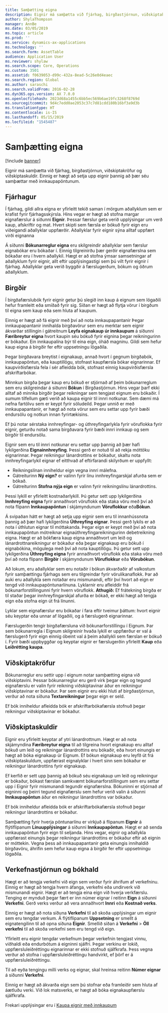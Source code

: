 ```yaml
---
title: Samþætting eigna
description: Eignir má samþætta við fjárhag, birgðastjórnun, viðskiptakröfur og viðskiptaskuldir. Einnig er hægt að setja upp eignir þannig að þær séu samþættar með innkaupapöntunum.
author: ShylaThompson
manager: AnnBe
ms.date: 03/05/2019
ms.topic: article
ms.prod: ''
ms.service: dynamics-ax-applications
ms.technology: ''
ms.search.form: AssetTable
audience: Application User
ms.reviewer: shylaw
ms.search.scope: Core, Operations
ms.custom: 3501
ms.assetid: f0639053-d99c-432a-8ead-5c26e0d4eaec
ms.search.region: Global
ms.author: saraschi
ms.search.validFrom: 2016-02-28
ms.dyn365.ops.version: AX 7.0.0
ms.openlocfilehash: 2023d68a1455c6bb5ec569b6ae19fc3268f8769d
ms.sourcegitcommit: 9d4c7edd0ae2053c37c7d81cdd180b16bf3a9d3b
ms.translationtype: HT
ms.contentlocale: is-IS
ms.lasthandoff: 05/15/2019
ms.locfileid: "1545487"
---
```

# <a name="fixed-assets-integration"></a>Samþætting eigna

[!include [banner](../includes/banner.md)]

Eignir má samþætta við fjárhag, birgðastjórnun, viðskiptakröfur og viðskiptaskuldir. Einnig er hægt að setja upp eignir þannig að þær séu samþættar með innkaupapöntunum.

<a name="general-ledger"></a>Fjárhagur
--------------

Í fjárhag, gildi allra eigna er yfirleitt tekið saman í mörgum aðallyklum sem er krafist fyrir fjárhagsskýrsla. Hins vegar er hægt að stofna margar eignafærslur á siðunni **Eignir**. Þessar færslur geta verið upplýsingar um verð kaup, afskriftir og mat. Hvert skipti sem færsla er bókuð fyrir eign eru viðeigandi aðallyklar uppfærðir. Aðallyklar fyrir eignir sýna alltaf uppfært virði eignanna

Á síðunni **Bókunarreglur eigna** eru skilgreindir aðallyklar sem færslur eignabókar eru bókaðar í. Einnig tilgreinirðu þær gerðir eignafærslna sem bókaðar eru í hvern aðallykil. Hægt er að stofna ýmsar samsetningar af aðallyklum fyrir eignir, allt eftir upplýsingastigi sem þú vilt fyrir eignir í fjárhag. Aðallyklar geta verið byggðir á færslugerðum, bókum og öðrum aðallyklum.

## <a name="inventory-management"></a>Birgðir
Í birgðafærslubók fyrir eignir getur þú slegið inn kaup á eignum sem lögaðili hefur framleitt eða smíðað fyrir sig. Síðan er hægt að flytja vörur í birgðum til eigna sem kaup eða sem hluta af kaupum. 

Einnig er hægt að fá eignir með því að nota innkaupapantanir Þegar innkaupapantanir innihalda birgðavörur sem eru merktar sem eignir ákvarðar stillingin í gátreitnum **Leyfa eignakaup úr innkaupum** á síðunni **Færibreytur eigna** hvort kaupin séu bókuð fyrir eignina þegar reikningurinn er bókaður. Ein innkaupalína býr til eina eign, óháð magninu. Gildi sem hefur kaup eigna á birgðir fer eftir uppsetningu lögaðila. 

Þegar birgðavara breytist í eignakaup, annað hvort í gegnum birgðabók, innkaupapöntun, eða kauptillögu, stofnast kaupfærsla bókar eignarinnar. Ef kaupvirðisfærsla fela í sér afleidda bók, stofnast einnig kaupvirðisfærsla afskriftarbókar. 

Minnkun birgða þegar kaup eru bókuð er stjórnað af þeim bókunarreglum sem eru skilgreindar á síðunni **Bókun** í Birgðastjórnun. Hins vegar þarf ekki alltaf að minnka birgðir þegar reikningar sem tengjast eignum eru bókaðir. Í sumum tilfellum gæti verið að kaupa eignir til innri notkunar. Sem dæmi má nefna fartölvu sem er keypt fyrir söludeild. Þegar unnið er með innkaupapantanir, er hægt að nota vörur sem eru settar upp fyrir bæði endursölu og notkun innan fyrirtækisins. 

Ef þú notar sérstaka innhreyfingar- og úthreyfingarlykla fyrir vöruflokka fyrir eignir, geturðu notað sama birgðavara fyrir bæði innri innkaup og sem birgðir til endursölu. 

Eignir sem eru til innri notkunar eru settar upp þannig að þær hafi lykilgerðina **Eignainnhreyfing**. Þessi gerð er notuð til að rekja móttöku eignarinnar. Þegar reikningur lánardrottins er bókaður, skaltu nota innhreyfingarlykil eignar ef eitthvað af eftirfarandi skilyrðum er uppfyllt:

-   Reikningslínan inniheldur eign vegna innri málefna.
-   Gátreiturinn **Ný eign?** er valinn fyrir línu innhreyfingarskjal afurða sem er bókað.
-   Gátreiturinn **Stofna nýja eign** er valinn fyrir reikningslínu lánardrottins.

Þessi lykill er yfirleitt kostnaðarlykill. Þú getur sett upp lykilgerðina **Innhreyfing eigna** fyrir annaðhvort vöruflokk eða staka vöru með því að nota flipann **Innkaupapöntun** í skjámyndunum **Vöruflokkur** eða**Bókun**.

Á svipaðan hátt er hægt að setja upp eignir sem eru til innanhússnota þannig að þær hafi lykilgerðina **Úthreyfing eignar**. Þessi gerð lykils er að nota í úthlutun eignar til móttakanda. Þegar eign er keypt með því að nota innkaupapöntun mótreiknar eignaúthreyfingareikningurinn debetreikning eigna. Hægt er að bókfæra kaup eigna annaðhvort um leið og lánardrottnareikningur er bókaður eða þegar eignakaup eru bókuð í eignabókina, mögulega með því að nota kauptillögu. Þú getur sett upp lykilgerðina **Úthreyfing eigna** fyrir annaðhvort vöruflokk eða staka vöru með því að nota flipann **Birgðir** í skjámyndunum **Vöruflokkur** eða **Vörubókun**. 

Að lokum, eru aðallyklar sem eru notaðir í bókun ákvarðaðir af valkostum fyrir samþættingu fjárhags sem eru tilgreindar fyrir vörulíkanaflokk. Þar að auki eru aðallykla sem notaðar eru mismunandi, eftir því hvort að eign er tengd við innkaupapöntunarlínuna. Lyklarnir eru afleiddir frá bókunarforstillingunni fyrir hvern vöruflokk. 
**Athugið:** Ef frátekning birgða er til staðar þegar innhreyfingarskjal afurða er bókað, er ekki hægt að tengja eign eða stofna eign út frá línunni. 

Lyklar sem eignafærslur eru bókaðar í fara eftir tveimur þáttum: hvort eignir séu keyptar eða unnar af lögaðili, og á færslugerð eignarinnar. 

Færslugerðin tengir birgðafærsluna við bókunarforstillingu í Eignum. Þar sem bókunarregla í Eignum skilgreinir hvaða lykill er uppfærður er val á færslugerð fyrir eign einnig óbeint val á þeim aðallykli sem færslan er bókuð í. Fyrir bæði uppbyggðar og keyptar eignir er færslugerðin yfirleitt **Kaup** eða **Leiðrétting kaupa**.

## <a name="accounts-receivable"></a>Viðskiptakröfur
Bókunarreglur eru settir upp í eignum notar samþætting eigna við viðskiptavini. Þessar bókunarreglur eru gerð virk þegar eign og tegund eignafærslu er valin fyrir reikning viðskiptavinar áður en reikningur viðskiptavinar er bókaður. Þar sem eignir eru ekki hluti af birgðastjórnun, verður að nota síðuna **Textareikningur** þegar eign er seld. 

Ef bók inniheldur afleidda bók er afskriftarbókafærsla stofnuð þegar reikningur viðskiptavinar er bókaður.

## <a name="accounts-payable"></a>Viðskiptaskuldir
Eignir eru yfirleitt keyptar af ytri lánardrottnum. Hægt er að nota skjámyndina **Færibreytur eigna** til að tilgreina hvort eignakaup eru alltaf bókuð um leið og reikningar lánardrottins eru bókaðir, eða hvort einungis er hægt að bóka eignakaup úr Eignum. Ef bókun eignakaup eru leyfð út frá viðskiptaskuldum, uppfærast eignalyklar í hvert sinn sem bókaður er reikningur lánardrottins fyrir eignakaup. 

Ef kerfið er sett upp þannig að bókuð séu eignakaup um leið og reikningur er bókaður, bókast færslan samkvæmt bókunarforstillingum sem eru settar upp í Eignir fyrir mismunandi tegundir eignafærslna. Bókuninni er stjórnað af eigninni og þeirri tegund eignafærslu sem hefur verið valin á síðunni **Innkaupapöntun** áður en reikningur lánardrottins var bókaður. 

Ef bók inniheldur afleidda bók er afskriftarbókafærsla stofnuð þegar reikningur lánardrottins er bókaður.

Samþætting fyrir hverja pöntunarlínu er virkjuð á flipanum **Eignir** á flýtiflipanum **Línuupplýsingar** á síðunni **Innkaupapöntun**. Hægt er að senda innkaupapöntun fyrir eign til seljanda. Hins vegar, eignir og aðallykla uppfærast einungis þegar reikningur lánardrottins er bókaður eftir að eignin er móttekin. Vegna þess að innkaupapantanir geta einungis innihaldið birgðavöru, áhrifin sem hefur kaup eigna á birgðir fer eftir uppsetningu lögaðila.

## <a name="project-management-and-accounting"></a>Verkefnastjórnun og bókhald
Hægt er að tengja verkefni við eign sem verður fyrir áhrifum af verkefninu. Einnig er hægt að tengja hvern áfanga, verkefni eða undirverk við mismunandi eignir. Hægt er að tengja eina eign við hverja verkfærslu. Tenging er mynduð þegar fært er inn númer eignar í reitinn **Eign** á síðunni **Verkefni**. Gerð verks verður að vera annaðhvort **Innri** eða **Kostnað verks**. 

Einnig er hægt að nota síðuna **Verkefni** til að skoða upplýsingar um eignir sem eru tengdar verkum. Á flýtiflipanum **Uppsetning** er smellt á eignatengilinn til að opna síðuna **Eignir**. Smellið síðan á **Verkefni** &gt; **Öll verkefni** til að skoða verkefni sem eru tengd við eign. 

Yfirleitt eru eignir tengdar verkefnum þegar verkefnin tengjast vinnu, viðhaldi eða endurbótum á eigninni sjálfri. Þegar verkinu er lokið, uppfærsluleiðréttingu eignarinnar er ekki stofnuð sjálfkrafa. Þess vegna verður að stofna í uppfærsluleiðréttingu handvirkt, ef þörf er á uppfærsluleiðréttingu. 

Til að eyða tengingu milli verks og eignar, skal hreinsa reitinn **Númer eignar** á síðunni **Verkefni**. 

Einnig er hægt að ákvarða eign sem þú stofnar eða framleiðir sem hluta af áætluðu verki. Við lok matsverks, er hægt að bóka eignakaupfærslu sjálfkrafa.

Frekari upplýsingar eru í [Kaupa eignir með innkaupum](acquire-assets-procurement.md)



